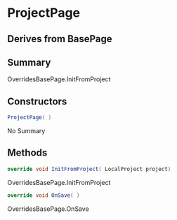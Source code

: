 # ProjectPage

## Derives from BasePage

## Summary

OverridesBasePage.InitFromProject
## Constructors

```c#
ProjectPage( ) 
```
No Summary
## Methods

```c#
override void InitFromProject( LocalProject project) 
```
OverridesBasePage.InitFromProject
```c#
override void OnSave( ) 
```
OverridesBasePage.OnSave
